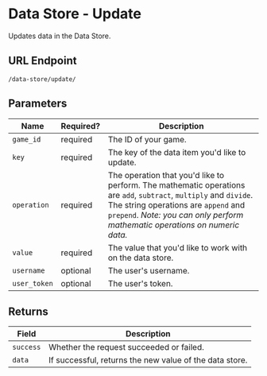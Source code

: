 # Data Store - Update

Updates data in the Data Store.

## URL Endpoint

```
/data-store/update/
```

## Parameters

Name         | Required? | Description
---          | ---       | ---
`game_id`    | required  | The ID of your game.
`key`        | required  | The key of the data item you'd like to update.
`operation`  | required  | The operation that you'd like to perform. The mathematic operations are `add`, `subtract`, `multiply` and `divide`. The string operations are `append` and `prepend`. _Note: you can only perform mathematic operations on numeric data._
`value`      | required  | The value that you'd like to work with on the data store.
`username`   | optional  | The user's username.
`user_token` | optional  | The user's token.

## Returns

Field     | Description
---       | ---
`success` | Whether the request succeeded or failed.
`data`    | If successful, returns the new value of the data store.